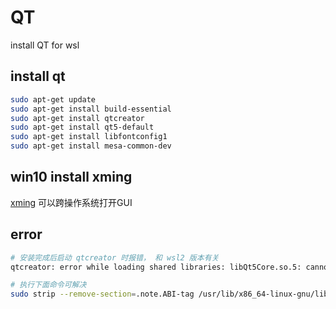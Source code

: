 # QT

install QT for wsl

## install qt

```sh
sudo apt-get update
sudo apt-get install build-essential
sudo apt-get install qtcreator
sudo apt-get install qt5-default
sudo apt-get install libfontconfig1
sudo apt-get install mesa-common-dev
```

## win10 install xming

[xming](https://sourceforge.net/projects/xming/) 可以跨操作系统打开GUI

## error

```sh
# 安装完成后启动 qtcreator 时报错， 和 wsl2 版本有关
qtcreator: error while loading shared libraries: libQt5Core.so.5: cannot open shared object file: No such file or directory

# 执行下面命令可解决
sudo strip --remove-section=.note.ABI-tag /usr/lib/x86_64-linux-gnu/libQt5Core.so.5
```
